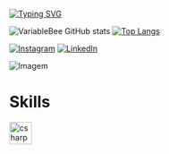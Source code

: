 [![Typing SVG](https://readme-typing-svg.herokuapp.com?font=Fira+Code&weight=600&size=32&duration=1000&pause=1000&color=007E3D&random=false&width=435&lines=Oi%2C+meu+nome+%C3%A9+Leandro!;Sou+estudante+C%23)](https://git.io/typing-svg)

<!-- GithubStats -->
![VariableBee GitHub stats](https://github-readme-stats.vercel.app/api?username=kxmocore&show_icons=true&theme=gotham)
[![Top Langs](https://github-readme-stats.vercel.app/api/top-langs/?username=kxmocore&icons=true&theme=gotham)](https://github.com/kxmocore/github-readme-stats)

<!-- Links -->
[![Instagram](https://img.shields.io/badge/Instagram-E4405F?style=for-the-badge&logo=instagram&logoColor=white)](https://www.instagram.com/kumocore)
[![LinkedIn](https://img.shields.io/badge/LinkedIn-0077B5?style=for-the-badge&logo=linkedin&logoColor=white)](https://www.linkedin.com/in/leandro-henrique-95b722254/)
<!-- GIF -->
<p align="left">
  <img align="center" src="https://github.com/VariableBee/VariableBee/assets/77739311/4e9f41af-6b57-49a7-b15a-74322e96b4d7" alt="Imagem">
</p>

# Skills
<div align="left">
  <img src="https://cdn.jsdelivr.net/gh/devicons/devicon/icons/csharp/csharp-original.svg" height="40" alt="csharp logo"  />
  <img width="12" />
</div>

